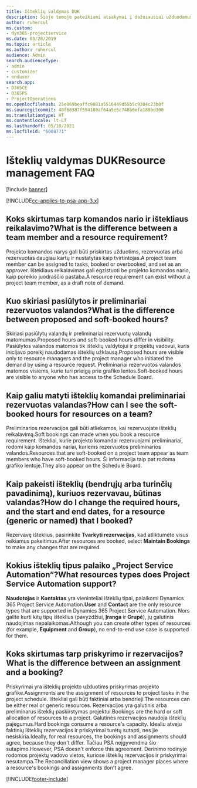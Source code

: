 ```yaml
---
title: Išteklių valdymas DUK
description: Šioje temoje pateikiami atsakymai į dažniausiai užduodamus klausimus apie išteklių valdymą.
author: ruhercul
ms.custom:
- dyn365-projectservice
ms.date: 03/28/2019
ms.topic: article
ms.author: ruhercul
audience: Admin
search.audienceType:
- admin
- customizer
- enduser
search.app:
- D365CE
- D365PS
- ProjectOperations
ms.openlocfilehash: 25e069beaffc9081a5516449d55b5c9304c23b0f
ms.sourcegitcommit: 40f68387f594180af64a5e5c748b6efa188bd300
ms.translationtype: HT
ms.contentlocale: lt-LT
ms.lasthandoff: 05/10/2021
ms.locfileid: "6008771"
---
```

# <a name="resource-management-faq"></a><span data-ttu-id="06d91-103">Išteklių valdymas DUK</span><span class="sxs-lookup"><span data-stu-id="06d91-103">Resource management FAQ</span></span>

[!include [banner](../includes/psa-now-project-operations.md)]

[!INCLUDE[cc-applies-to-psa-app-3.x](../includes/cc-applies-to-psa-app-3x.md)]

## <a name="what-is-the-difference-between-a-team-member-and-a-resource-requirement"></a><span data-ttu-id="06d91-104">Koks skirtumas tarp komandos nario ir ištekliaus reikalavimo?</span><span class="sxs-lookup"><span data-stu-id="06d91-104">What is the difference between a team member and a resource requirement?</span></span>

<span data-ttu-id="06d91-105">Projekto komandos narys gali būti priskirtas užduotims, rezervuotas arba rezervuotas daugiau kartų ir nustatytas kaip tvirtintojas.</span><span class="sxs-lookup"><span data-stu-id="06d91-105">A project team member can be assigned to tasks, booked or overbooked, and set as an approver.</span></span> <span data-ttu-id="06d91-106">Ištekliaus reikalavimas gali egzistuoti be projekto komandos nario, kaip poreikio juodraščio pastaba.</span><span class="sxs-lookup"><span data-stu-id="06d91-106">A resource requirement can exist without a project team member, as a draft note of demand.</span></span> 

## <a name="what-is-the-difference-between-proposed-and-soft-booked-hours"></a><span data-ttu-id="06d91-107">Kuo skiriasi pasiūlytos ir preliminariai rezervuotos valandos?</span><span class="sxs-lookup"><span data-stu-id="06d91-107">What is the difference between proposed and soft-booked hours?</span></span>

<span data-ttu-id="06d91-108">Skiriasi pasiūlytų valandų ir preliminariai rezervuotų valandų matomumas.</span><span class="sxs-lookup"><span data-stu-id="06d91-108">Proposed hours and soft-booked hours differ in visibility.</span></span> <span data-ttu-id="06d91-109">Pasiūlytos valandos matomos tik išteklių valdytojui ir projektų vadovui, kuris inicijavo poreikį naudodamas išteklių užklausą.</span><span class="sxs-lookup"><span data-stu-id="06d91-109">Proposed hours are visible only to resource managers and the project manager who initiated the demand by using a resource request.</span></span> <span data-ttu-id="06d91-110">Preliminariai rezervuotos valandos matomos visiems, kurie turi prieigą prie grafiko lentos.</span><span class="sxs-lookup"><span data-stu-id="06d91-110">Soft-booked hours are visible to anyone who has access to the Schedule Board.</span></span>

## <a name="how-can-i-see-the-soft-booked-hours-for-resources-on-a-team"></a><span data-ttu-id="06d91-111">Kaip galiu matyti išteklių komandai preliminariai rezervuotas valandas?</span><span class="sxs-lookup"><span data-stu-id="06d91-111">How can I see the soft-booked hours for resources on a team?</span></span>

<span data-ttu-id="06d91-112">Preliminarios rezervacijos gali būti atliekamos, kai rezervuojate išteklių reikalavimą.</span><span class="sxs-lookup"><span data-stu-id="06d91-112">Soft bookings can made when you book a resource requirement.</span></span> <span data-ttu-id="06d91-113">Ištekliai, kurie projekto komandai rezervuojami preliminariai, rodomi kaip komandos nariai, kuriems rezervuotos preliminarios valandos.</span><span class="sxs-lookup"><span data-stu-id="06d91-113">Resources that are soft-booked on a project team appear as team members who have soft-booked hours.</span></span> <span data-ttu-id="06d91-114">Ši informacija taip pat rodoma grafiko lentoje.</span><span class="sxs-lookup"><span data-stu-id="06d91-114">They also appear on the Schedule Board.</span></span>

## <a name="how-do-i-change-the-required-hours-and-the-start-and-end-dates-for-a-resource-generic-or-named-that-i-booked"></a><span data-ttu-id="06d91-115">Kaip pakeisti išteklių (bendrųjų arba turinčių pavadinimą), kuriuos rezervavau, būtinas valandas?</span><span class="sxs-lookup"><span data-stu-id="06d91-115">How do I change the required hours, and the start and end dates, for a resource (generic or named) that I booked?</span></span>

<span data-ttu-id="06d91-116">Rezervavę išteklius, pasirinkite **Tvarkyti rezervacijas**, kad atliktumėte visus reikiamus pakeitimus.</span><span class="sxs-lookup"><span data-stu-id="06d91-116">After resources are booked, select **Maintain Bookings** to make any changes that are required.</span></span>

## <a name="what-resources-types-does-project-service-automation-support"></a><span data-ttu-id="06d91-117">Kokius išteklių tipus palaiko „Project Service Automation“?</span><span class="sxs-lookup"><span data-stu-id="06d91-117">What resources types does Project Service Automation support?</span></span>

<span data-ttu-id="06d91-118">**Naudotojas** ir **Kontaktas** yra vieninteliai išteklių tipai, palaikomi Dynamics 365 Project Service Automation.</span><span class="sxs-lookup"><span data-stu-id="06d91-118">**User** and **Contact** are the only resource types that are supported in Dynamics 365 Project Service Automation.</span></span> <span data-ttu-id="06d91-119">Nors galite kurti kitų tipų išteklius (pavyzdžiui, **Įranga** ir **Grupė**), jų galutinis naudojimas nepalaikomas.</span><span class="sxs-lookup"><span data-stu-id="06d91-119">Although you can create other types of resources (for example, **Equipment** and **Group**), no end-to-end use case is supported for them.</span></span>

## <a name="what-is-the-difference-between-an-assignment-and-a-booking"></a><span data-ttu-id="06d91-120">Koks skirtumas tarp priskyrimo ir rezervacijos?</span><span class="sxs-lookup"><span data-stu-id="06d91-120">What is the difference between an assignment and a booking?</span></span>

<span data-ttu-id="06d91-121">Priskyrimai yra išteklių projekto užduotims priskyrimas projekto grafike.</span><span class="sxs-lookup"><span data-stu-id="06d91-121">Assignments are the assignment of resources to project tasks in the project schedule.</span></span> <span data-ttu-id="06d91-122">Ištekliai gali būti faktiniai arba bendrieji.</span><span class="sxs-lookup"><span data-stu-id="06d91-122">The resources can be either real or generic resources.</span></span> <span data-ttu-id="06d91-123">Rezervacijos yra galutinis arba preliminarus išteklių paskirstymas projektui.</span><span class="sxs-lookup"><span data-stu-id="06d91-123">Bookings are the hard or soft allocation of resources to a project.</span></span> <span data-ttu-id="06d91-124">Galutinės rezervacijos naudoja išteklių pajėgumus.</span><span class="sxs-lookup"><span data-stu-id="06d91-124">Hard bookings consume a resource's capacity.</span></span> <span data-ttu-id="06d91-125">Idealiu atveju faktinių išteklių rezervacijos ir priskyrimai turėtų sutapti, nes jie nesiskiria.</span><span class="sxs-lookup"><span data-stu-id="06d91-125">Ideally, for real resources, the bookings and assignments should agree, because they don't differ.</span></span> <span data-ttu-id="06d91-126">Tačiau PSA neįgyvendina šio sutapimo.</span><span class="sxs-lookup"><span data-stu-id="06d91-126">However, PSA doesn't enforce this agreement.</span></span> <span data-ttu-id="06d91-127">Derinimo rodinyje rodomos projektų vadovo vietos, kuriose išteklių rezervacijos ir priskyrimai nesutampa.</span><span class="sxs-lookup"><span data-stu-id="06d91-127">The Reconciliation view shows a project manager places where a resource's bookings and assignments don't agree.</span></span>


[!INCLUDE[footer-include](../includes/footer-banner.md)]